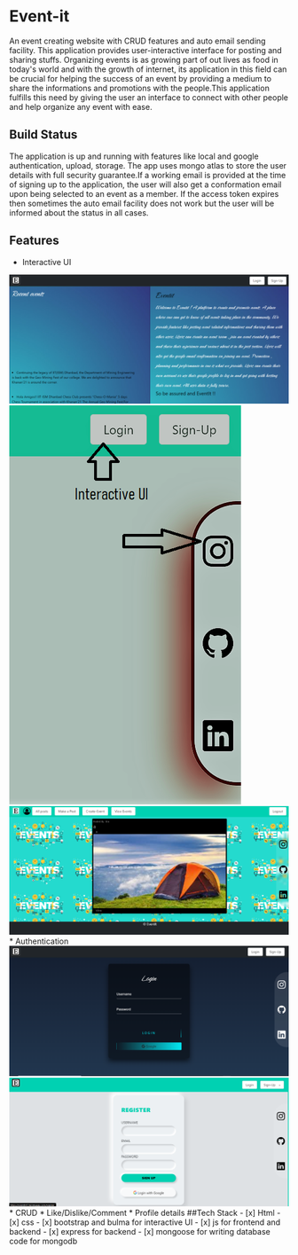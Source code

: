 # Event-it
An event creating website with CRUD features and auto email sending facility.
This application provides user-interactive interface for posting and sharing stuffs. Organizing events is as growing part of out lives as food in today's world and with the growth of internet, its application in this field can be crucial for helping the success of an event by providing a medium to share the informations and promotions with the people.This application fulfills this need by giving the user an interface to connect with other people and help organize any event with ease.

## Build Status
The application is up and running with features like local and google authentication, upload, storage. The app uses mongo atlas to store the user details with full security guarantee.If a working email is provided at the time of signing up to the application, the user will also get a conformation email upon being selected to an event as a member. If the access token expires then sometimes the auto email facility does not work but the user will be informed about the status in all cases.

## Features
* Interactive UI
<img src="public/images/Screenshot (67).png">
<img src="public/images/Screenshot (70).png">
<img src="public/images/Screenshot (94).png">
* Authentication
<img src="public/images/Screenshot (68).png">
<img src="public/images/Screenshot (69).png">
* CRUD
* Like/Dislike/Comment
* Profile details
##Tech Stack
- [x] Html
- [x] css
- [x] bootstrap and bulma for interactive UI
- [x] js for frontend and backend
- [x] express for backend
- [x] mongoose for writing database code for mongodb

